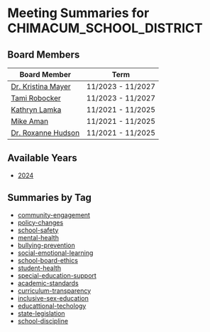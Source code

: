 # Meeting Summaries for CHIMACUM_SCHOOL_DISTRICT

## Board Members

| Board Member       | Term           |
|--------------------|----------------|
| [Dr. Kristina Mayer](board_member_105.md) | 11/2023 - 11/2027 |
| [Tami Robocker](board_member_106.md) | 11/2023 - 11/2027 |
| [Kathryn Lamka](board_member_107.md) | 11/2021 - 11/2025 |
| [Mike Aman](board_member_108.md) | 11/2021 - 11/2025 |
| [Dr. Roxanne Hudson](board_member_109.md) | 11/2021 - 11/2025 |

## Available Years
- [2024](school_board_31_year_2024.md)

## Summaries by Tag
- [community-engagement](school_board_31_tag_community-engagement.md)
- [policy-changes](school_board_31_tag_policy-changes.md)
- [school-safety](school_board_31_tag_school-safety.md)
- [mental-health](school_board_31_tag_mental-health.md)
- [bullying-prevention](school_board_31_tag_bullying-prevention.md)
- [social-emotional-learning](school_board_31_tag_social-emotional-learning.md)
- [school-board-ethics](school_board_31_tag_school-board-ethics.md)
- [student-health](school_board_31_tag_student-health.md)
- [special-education-support](school_board_31_tag_special-education-support.md)
- [academic-standards](school_board_31_tag_academic-standards.md)
- [curriculum-transparency](school_board_31_tag_curriculum-transparency.md)
- [inclusive-sex-education](school_board_31_tag_inclusive-sex-education.md)
- [educattional-techology](school_board_31_tag_educattional-techology.md)
- [state-legislation](school_board_31_tag_state-legislation.md)
- [school-discipline](school_board_31_tag_school-discipline.md)
